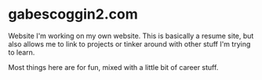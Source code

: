 # gabescoggin2.com
Website
I'm working on my own website. This is basically a resume site, but also allows me to link to projects or tinker around with other stuff I'm trying to learn. 

Most things here are for fun, mixed with a little bit of career stuff.